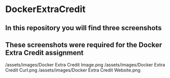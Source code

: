 # DockerExtraCredit

## In this repository you will find three screenshots
## These screenshots were required for the Docker Extra Credit assignment

/assets/images/Docker Extra Credit Image.png
/assets/images/Docker Extra Credit Curl.png
/assets/images/Docker Extra Credit Website.png
